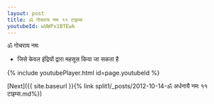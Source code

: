 ```yaml
---
layout: post
title: ॐ गोचराय नमः ११ टाइम्स
youtubeId: wUWPx1BTEwk
---
```

 
 
 ॐ गोचराय नमः  
 
 -  जिसे केवल इंद्रियों द्वारा महसूस किया जा सकता है 
 
  
 
  
 
 
 
 
 
 


{% include youtubePlayer.html id=page.youtubeId %}
 
[Next]({{ site.baseurl }}{% link  split1/_posts/2012-10-14-ॐ अर्धनायै नमः ११ टाइम्स.md%})
 
